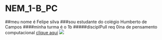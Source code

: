 # NEM_1-B_PC
##meu nome é Felipe silva
###sou estudante do colégio Humberto de Campos 
####minha turma é o 1b
#####disciplPull req 0ina de pensamento computacional
[clique aqui](https://www.youtube.com/watch?v=QxamVP2dJCA)
![](https://www.google.com/imgres?imgurl=https%3A%2F%2Fwww.lance.com.br%2Ffiles%2Farticle_main%2Fuploads%2F2018%2F11%2F15%2F5bedcf90501e4.jpeg&imgrefurl=https%3A%2F%2Fwww.lance.com.br%2Ffora-de-campo%2Fronaldo-fenomeno-explica-horrivel-corte-cabelo-copa-2002-pede-desculpas-maes.html&tbnid=0-3H-9Pcwl8ElM&vet=12ahUKEwjovrjc-OH5AhVDN7kGHYMTDdIQMygFegUIARDjAQ..i&docid=_jW6c2NgvDOaFM&w=846&h=529&q=ronaldo%20fenomeno&ved=2ahUKEwjovrjc-OH5AhVDN7kGHYMTDdIQMygFegUIARDjAQ)
